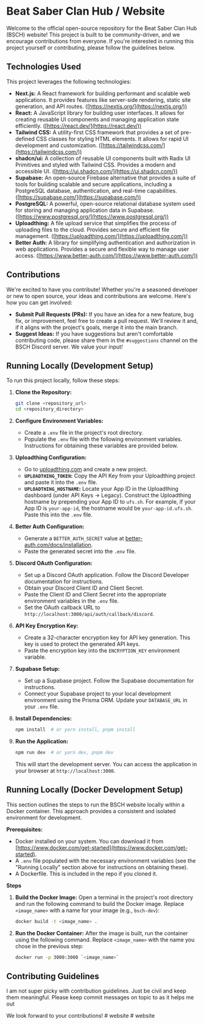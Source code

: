 # Beat Saber Clan Hub / Website

Welcome to the official open-source repository for the Beat Saber Clan Hub (BSCH) website! This project is built to be community-driven, and we encourage contributions from everyone. If you're interested in running this project yourself or contributing, please follow the guidelines below.

## Technologies Used

This project leverages the following technologies:

- **Next.js:** A React framework for building performant and scalable web applications. It provides features like server-side rendering, static site generation, and API routes. ([https://nextjs.org/](https://nextjs.org/))
- **React:** A JavaScript library for building user interfaces. It allows for creating reusable UI components and managing application state efficiently. ([https://react.dev/](https://react.dev/))
- **Tailwind CSS:** A utility-first CSS framework that provides a set of pre-defined CSS classes for styling HTML elements. It allows for rapid UI development and customization. ([https://tailwindcss.com/](https://tailwindcss.com/))
- **shadcn/ui:** A collection of reusable UI components built with Radix UI Primitives and styled with Tailwind CSS. Provides a modern and accessible UI. ([https://ui.shadcn.com/](https://ui.shadcn.com/))
- **Supabase:** An open-source Firebase alternative that provides a suite of tools for building scalable and secure applications, including a PostgreSQL database, authentication, and real-time capabilities. ([https://supabase.com/](https://supabase.com/))
- **PostgreSQL:** A powerful, open-source relational database system used for storing and managing application data in Supabase. ([https://www.postgresql.org/](https://www.postgresql.org/))
- **Uploadthing:** A file upload service that simplifies the process of uploading files to the cloud. Provides secure and efficient file management. ([https://uploadthing.com/](https://uploadthing.com/))
- **Better Auth:** A library for simplifying authentication and authorization in web applications. Provides a secure and flexible way to manage user access. ([https://www.better-auth.com/](https://www.better-auth.com/))

## Contributions

We're excited to have you contribute! Whether you're a seasoned developer or new to open source, your ideas and contributions are welcome. Here's how you can get involved:

- **Submit Pull Requests (PRs):** If you have an idea for a new feature, bug fix, or improvement, feel free to create a pull request. We'll review it and, if it aligns with the project's goals, merge it into the main branch.
- **Suggest Ideas:** If you have suggestions but aren't comfortable contributing code, please share them in the `#suggestions` channel on the BSCH Discord server. We value your input!

## Running Locally (Development Setup)

To run this project locally, follow these steps:

1.  **Clone the Repository:**

    ```bash
    git clone <repository_url>
    cd <repository_directory>
    ```

2.  **Configure Environment Variables:**

    - Create a `.env` file in the project's root directory.
    - Populate the `.env` file with the following environment variables. Instructions for obtaining these variables are provided below.

3.  **Uploadthing Configuration:**

    - Go to [uploadthing.com](https://uploadthing.com/) and create a new project.
    - **`UPLOADTHING_TOKEN`:** Copy the API Key from your Uploadthing project and paste it into the `.env` file.
    - **`UPLOADTHING_HOSTNAME`:** Locate your App ID in the Uploadthing dashboard (under API Keys -> Legacy). Construct the Uploadthing hostname by prepending your App ID to `ufs.sh`. For example, if your App ID is `your-app-id`, the hostname would be `your-app-id.ufs.sh`. Paste this into the `.env` file.

4.  **Better Auth Configuration:**

    - Generate a `BETTER_AUTH_SECRET` value at [better-auth.com/docs/installation](https://www.better-auth.com/docs/installation).
    - Paste the generated secret into the `.env` file.

5.  **Discord OAuth Configuration:**

    - Set up a Discord OAuth application. Follow the Discord Developer documentation for instructions.
    - Obtain your Discord Client ID and Client Secret.
    - Paste the Client ID and Client Secret into the appropriate environment variables in the `.env` file.
    - Set the OAuth callback URL to `http://localhost:3000/api/auth/callback/discord`.

6.  **API Key Encryption Key:**

    - Create a 32-character encryption key for API key generation. This key is used to protect the generated API keys.
    - Paste the encryption key into the `ENCRYPTION_KEY` environment variable.

7.  **Supabase Setup:**

    - Set up a Supabase project. Follow the Supabase documentation for instructions.
    - Connect your Supabase project to your local development environment using the Prisma ORM. Update your `DATABASE_URL` in your `.env` file.

8.  **Install Dependencies:**

    ```bash
    npm install  # or yarn install, pnpm install
    ```

9.  **Run the Application:**

    ```bash
    npm run dev  # or yarn dev, pnpm dev
    ```

    This will start the development server. You can access the application in your browser at `http://localhost:3000`.

## Running Locally (Docker Development Setup)

This section outlines the steps to run the BSCH website locally within a Docker container. This approach provides a consistent and isolated environment for development.

**Prerequisites:**

- Docker installed on your system. You can download it from [https://www.docker.com/get-started](https://www.docker.com/get-started).
- A `.env` file populated with the necessary environment variables (see the "Running Locally" section above for instructions on obtaining these).
- A Dockerfile. This is included in the repo if you cloned it.

**Steps**

1. **Build the Docker Image:** Open a terminal in the project's root directory and run the following command to build the Docker image. Replace `<image_name>` with a name for your image (e.g., `bsch-dev`):

   ```bash
   docker build -t <image_name> .
   ```

2. **Run the Docker Container:** After the image is built, run the container using the following command. Replace `<image_name>` with the name you chose in the previous step:

   ```bash
   docker run -p 3000:3000 `<image_name>`
   ```

## Contributing Guidelines

I am not super picky with contribution guidelines. Just be civil and keep them meaningful. Please keep commit messages on topic to as it helps me out

We look forward to your contributions!
#   w e b s i t e  
 #   w e b s i t e  
 